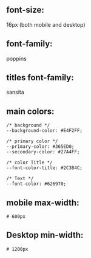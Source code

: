 ## font-size:

16px (both mobile and desktop)

## font-family:

poppins

## titles font-family:

sansita

## main colors:
    /* background */
    --background-color: #E4F2FF;

    /* primary color */
    --primary-color: #365ED0;
    --secondary-color: #27A4FF;

    /* color Title */
    --font-color-title: #2C3B4C;

    /* Text */
    --font-color: #626970;

## mobile max-width:
    # 600px

## Desktop min-width:
    # 1200px

